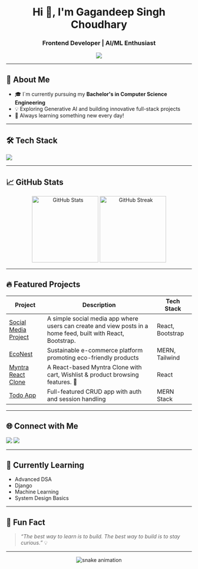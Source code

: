 <h1 align="center">Hi 👋, I'm Gagandeep Singh Choudhary</h1>
<h3 align="center">Frontend Developer | AI/ML Enthusiast</h3>

<p align="center">
  <img src="https://readme-typing-svg.demolab.com/?lines=Passionate%20Coder%20%7C%20Frontend%20Dev%20%7C%20AI%20Explorer;Always%20Learning%20and%20Building..." />
</p>

---

## 🚀 About Me
- 🎓 I`m currently pursuing my **Bachelor's in Computer Science Engineering**
- 💡 Exploring Generative AI and building innovative full-stack projects  
- 🧠 Always learning something new every day!

---

## 🛠️ Tech Stack

<p align="left">
  <img src="https://skillicons.dev/icons?i=Django,tailwind,python,js,git,github,vscode,c,cpp,html,css,bootstrap,jupyternotebook" />
</p>

---

## 📈 GitHub Stats

<p align="center">
  <img src="https://github-readme-stats.vercel.app/api?username=dhruvaaArya05&show_icons=true&theme=radical" alt="GitHub Stats" height="180px"/>
  <img src="https://github-readme-streak-stats.herokuapp.com?user=dhruvaaArya05&theme=radical" alt="GitHub Streak" height="180px"/>
</p>

---

## 🔥 Featured Projects

| Project | Description | Tech Stack |
|--------|-------------|------------|
| [Social Media Project](https://github.com/dhruvaaArya05/Social-Media-Project) | A simple social media app where users can create and view posts in a home feed, built with React, Bootstrap. | React, Bootstrap |
| [EcoNest](https://github.com/dhruvaarya/EcoShop) | Sustainable e-commerce platform promoting eco-friendly products | MERN, Tailwind |
| [Myntra React Clone](https://github.com/dhruvaaArya05/Myntra-React-Clone) | A React-based Myntra Clone with cart, Wishlist & product browsing features. 🚀 | React |
| [Todo App](https://github.com/dhruvaarya/todo-app) | Full-featured CRUD app with auth and session handling | MERN Stack |

---

## 🌐 Connect with Me

<p>
  <a href="https://www.linkedin.com/in/gagandeep-singh-choudhary-855a53242/"><img src="https://img.shields.io/badge/LinkedIn-blue?style=for-the-badge&logo=linkedin" /></a>
  <a href="mailto:gchoudhary16555@email.com"><img src="https://img.shields.io/badge/Email-D00000?style=for-the-badge&logo=gmail&logoColor=white" /></a>
</p>

---

## 🧠 Currently Learning

- Advanced DSA
- Django
- Machine Learning 
- System Design Basics
  

---

## 📌 Fun Fact

> *“The best way to learn is to build. The best way to build is to stay curious.”* 💡

---

  <p align="center">
  <img src="https://raw.githubusercontent.com/dhruvaaArya05/dhruvaaArya05/output/github-contribution-grid-snake.svg" alt="snake animation" />
</p>


<!--
**dhruvaaArya05/dhruvaaArya05** is a ✨ _special_ ✨ repository because its `README.md` (this file) appears on your GitHub profile.

Here are some ideas to get you started:

- 🔭 I’m currently working on ...
- 🌱 I’m currently learning ...
- 👯 I’m looking to collaborate on ...
- 🤔 I’m looking for help with ...
- 💬 Ask me about ...
- 📫 How to reach me: ...
- 😄 Pronouns: ...
- ⚡ Fun fact: ...
-->

<!--
**GagandeepSingh20/GagandeepSingh20** is a ✨ _special_ ✨ repository because its `README.md` (this file) appears on your GitHub profile.

Here are some ideas to get you started:

- 🔭 I’m currently working on ...
- 🌱 I’m currently learning ...
- 👯 I’m looking to collaborate on ...
- 🤔 I’m looking for help with ...
- 💬 Ask me about ...
- 📫 How to reach me: ...
- 😄 Pronouns: ...
- ⚡ Fun fact: ...
-->
